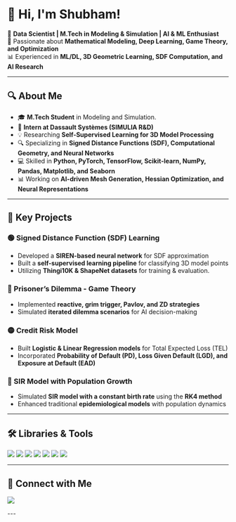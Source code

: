# 👋 Hi, I'm Shubham!

🚀 **Data Scientist | M.Tech in Modeling & Simulation | AI & ML Enthusiast**  
🔬 Passionate about **Mathematical Modeling, Deep Learning, Game Theory, and Optimization**  
📊 Experienced in **ML/DL, 3D Geometric Learning, SDF Computation, and AI Research**

---

## 🔍 About Me

- 🎓 **M.Tech Student** in Modeling and Simulation. 
- 🏢 **Intern at Dassault Systèmes (SIMULIA R&D)**  
- 💡 Researching **Self-Supervised Learning for 3D Model Processing**  
- 🔍 Specializing in **Signed Distance Functions (SDF), Computational Geometry, and Neural Networks**  
- 💻 Skilled in **Python, PyTorch, TensorFlow, Scikit-learn, NumPy, Pandas, Matplotlib, and Seaborn**  
- 📊 Working on **AI-driven Mesh Generation, Hessian Optimization, and Neural Representations**

---

## 📂 Key Projects

### 🟢 Signed Distance Function (SDF) Learning
- Developed a **SIREN-based neural network** for SDF approximation  
- Built a **self-supervised learning pipeline** for classifying 3D model points  
- Utilizing **Thingi10K & ShapeNet datasets** for training & evaluation.

### 🔵 Prisoner’s Dilemma - Game Theory
- Implemented **reactive, grim trigger, Pavlov, and ZD strategies**  
- Simulated **iterated dilemma scenarios** for AI decision-making  

### 🟡 Credit Risk Model
- Built **Logistic & Linear Regression models** for Total Expected Loss (TEL)  
- Incorporated **Probability of Default (PD), Loss Given Default (LGD), and Exposure at Default (EAD)**  

### 🔴 SIR Model with Population Growth
- Simulated **SIR model with a constant birth rate** using the **RK4 method**  
- Enhanced traditional **epidemiological models** with population dynamics  

---

## 🛠️ Libraries & Tools

<p align="left">
  <img src="https://img.shields.io/badge/Python-3776AB?style=for-the-badge&logo=python&logoColor=white" />
  <img src="https://img.shields.io/badge/PyTorch-EE4C2C?style=for-the-badge&logo=pytorch&logoColor=white" />
  <img src="https://img.shields.io/badge/TensorFlow-FF6F00?style=for-the-badge&logo=tensorflow&logoColor=white" />
  <img src="https://img.shields.io/badge/Scikit--Learn-F7931E?style=for-the-badge&logo=scikitlearn&logoColor=white" />
  <img src="https://img.shields.io/badge/Numpy-013243?style=for-the-badge&logo=numpy&logoColor=white" />
  <img src="https://img.shields.io/badge/Pandas-150458?style=for-the-badge&logo=pandas&logoColor=white" />
  <img src="https://img.shields.io/badge/Matplotlib-11557C?style=for-the-badge&logo=matplotlib&logoColor=white" />
</p>

---

## 🔗 Connect with Me
<p align="left">
  <a href="https://www.linkedin.com/in/shubham-godase-8a0656206/" target="_blank">
    <img src="https://img.shields.io/badge/LinkedIn-0A66C2?style=for-the-badge&logo=linkedin&logoColor=white" />
  </a>
</p>
---
